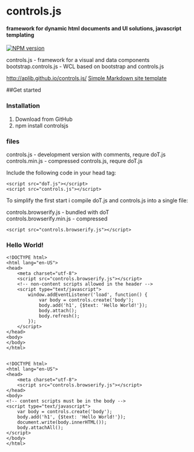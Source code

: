 # controls.js
#### framework for dynamic html documents and UI solutions, javascript templating
[![NPM version](https://badge.fury.io/js/controlsjs.png)](http://badge.fury.io/js/controlsjs)

controls.js - framework for a visual and data components  
bootstrap.controls.js - WCL based on bootstrap and controls.js

http://aplib.github.io/controls.js/
[Simple Markdown site template](http://aplib.github.io/markdown-site-template/)

##Get started  

### Installation

1. Download from GitHub
2. npm install controlsjs

### files

controls.js - development version with comments, requre doT.js  
controls.min.js - compressed controls.js, requre doT.js  

Include the following code in your head tag:

    <script src="doT.js"></script>
    <script src="controls.js"></script>

To simplify the first start i compile doT.js and controls.js into a single file:

controls.browserify.js     - bundled with doT  
controls.browserify.min.js - compressed  

    <script src="controls.browserify.js"></script>


### Hello World!

    <!DOCTYPE html>
    <html lang="en-US">
    <head>
        <meta charset="utf-8">
        <script src="controls.browserify.js"></script>
        <!-- non-content scripts allowed in the header -->
        <script type="text/javascript">
            window.addEventListener('load', function() {
                var body = controls.create('body');
                body.add('h1', {$text: 'Hello World!'});
                body.attach();
                body.refresh();
            });
        </script>
    </head>
    <body>
    </body>
    </html>


    <!DOCTYPE html>
    <html lang="en-US">
    <head>
        <meta charset="utf-8">
        <script src="controls.browserify.js"></script>
    </head>
    <body>
    <!-- content scripts must be in the body -->
    <script type="text/javascript">
        var body = controls.create('body');
        body.add('h1', {$text: 'Hello World!'});
        document.write(body.innerHTML());
        body.attachAll();
    </script>
    </body>
    </html>

